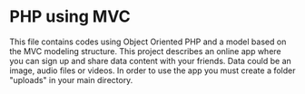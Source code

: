 # PHP using MVC
This file contains codes using Object Oriented PHP and a model based on the MVC modeling structure.
This project describes an online app where you can sign up and share data content with your friends.
Data could be an image, audio files or videos.
In order to use the app you must create a folder "uploads" in your main directory.
